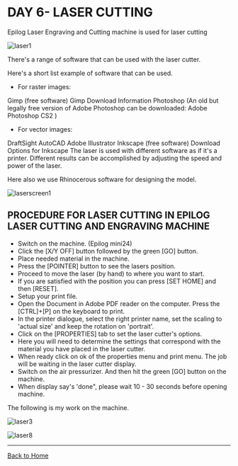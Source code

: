 
# DAY 6- LASER CUTTING
  
Epilog Laser Engraving and Cutting machine is used for laser cutting   
  
![laser1](https://user-images.githubusercontent.com/30692869/29833940-d3bb8f10-8d0a-11e7-8878-73f0f7574e4a.jpg)



There's a range of software that can be used with the laser cutter.

Here's a short list example of software that can be used.

- For raster images:

 Gimp (free software) Gimp Download Information
 Photoshop
(An old but legally free version of Adobe Photoshop can be downloaded: Adobe Photoshop CS2 )

- For vector images:

 DraftSight
 AutoCAD
 Adobe Illustrator
 Inkscape (free software) Download Options for Inkscape
The laser is used with different software as if it's a printer. Different results can be accomplished by adjusting the speed and power of the laser.


Here also we use Rhinocerous software for designing the model.
  
  ![laserscreen1](https://user-images.githubusercontent.com/30692869/29833897-9f7dd3fc-8d0a-11e7-960c-6809a6973c03.png)

## PROCEDURE FOR LASER CUTTING IN EPILOG  LASER CUTTING AND ENGRAVING MACHINE

-  Switch on the machine. (Epilog mini24) 
- Click the [X/Y OFF] button followed by the green [GO] button.
- Place needed material in the machine.
- Press the [POINTER] button to see the lasers position.
- Proceed to move the laser (by hand) to where you want to start.
- If you are satisfied with the position you can press [SET HOME] and then [RESET].
- Setup your print file.
- Open the Document in Adobe PDF reader on the computer. Press the [CTRL]+[P] on the keyboard to print. 
- In the printer dialogue, select the right printer name, set the scaling to 'actual size' and keep the rotation on 'portrait'. 
- Click on the [PROPERTIES] tab to set the laser cutter's options.
- Here you will need to determine the settings that correspond with the material you have placed in the laser cutter.
- When ready click on ok of the properties menu and print menu. The job will be waiting in the laser cutter display.
- Switch on the air pressurizer. And then hit the green [GO] button on the machine.
- When display say's 'done", please wait 10 - 30 seconds before opening machine.




The following is my work on the machine.



![laser3](https://user-images.githubusercontent.com/30692869/29834306-0d086cf6-8d0c-11e7-8043-e1fb149858d8.png)





 




![laser8](https://user-images.githubusercontent.com/30692869/29834365-4090c5fa-8d0c-11e7-8a71-f2f9f81fb65a.png)















<hr>
 
 [Back to Home](https://aminaibrahim.github.io)
